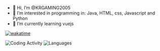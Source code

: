 - 👋 Hi, I’m @KRGAMING2005
- 👀 I’m interested in programming in: Java, HTML, css, Javascript and Python
- 🌱 I’m currently learning vuejs

[![wakatime](https://wakatime.com/badge/user/98c27f85-ce2a-4c09-a440-80047219fac4.svg)](https://wakatime.com/@98c27f85-ce2a-4c09-a440-80047219fac4)

![Coding Activity](https://wakatime.com/share/@98c27f85-ce2a-4c09-a440-80047219fac4/61611640-a062-458b-9767-d1c40c0185d9.png)
![Languages](https://wakatime.com/share/@98c27f85-ce2a-4c09-a440-80047219fac4/d436ccec-3945-4ac8-88a7-d7fa45a1471b.png)
